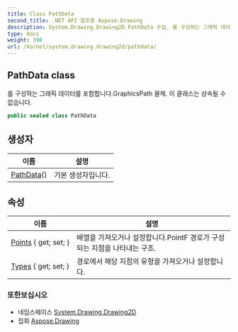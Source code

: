 ```yaml
---
title: Class PathData
second_title: .NET API 참조용 Aspose.Drawing
description: System.Drawing.Drawing2D.PathData 수업. 를 구성하는 그래픽 데이터를 포함합니다.GraphicsPath 물체. 이 클래스는 상속될 수 없습니다.
type: docs
weight: 390
url: /ko/net/system.drawing.drawing2d/pathdata/
---
```

## PathData class

를 구성하는 그래픽 데이터를 포함합니다.GraphicsPath 물체. 이 클래스는 상속될 수 없습니다.

```csharp
public sealed class PathData
```

## 생성자

| 이름 | 설명 |
| --- | --- |
| [PathData](pathdata/)() | 기본 생성자입니다. |

## 속성

| 이름 | 설명 |
| --- | --- |
| [Points](../../system.drawing.drawing2d/pathdata/points/) { get; set; } | 배열을 가져오거나 설정합니다.PointF 경로가 구성되는 지점을 나타내는 구조. |
| [Types](../../system.drawing.drawing2d/pathdata/types/) { get; set; } | 경로에서 해당 지점의 유형을 가져오거나 설정합니다. |

### 또한보십시오

* 네임스페이스 [System.Drawing.Drawing2D](../../system.drawing.drawing2d/)
* 집회 [Aspose.Drawing](../../)


